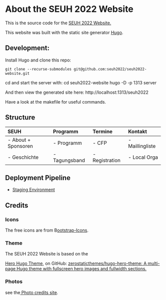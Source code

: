 # About the SEUH 2022 Website

This is the source code for the [SEUH 2022 Website.](https://seuh.org/seuh2022/)

This website was built with the static site generator [Hugo](https://gohugo.io/).

## Development:

Install Hugo and clone this repo:

    git clone --recurse-submodules git@github.com:seuh2022/seuh2022-website.git

cd and start the server with:
    cd seuh2022-website
    hugo -D -p 1313 server

And then view the generated site here:  http://localhost:1313/seuh2022

Have a look at the makefile for useful commands.


## Structure

| SEUH                | Programm      | Termine        | Kontakt         |
|:--------------------|:--------------|:---------------|:----------------|
| - About + Sponsoren | - Programm    | - CFP          | - Maillingliste |
| - Geschichte        | - Tagungsband | - Registration | - Local Orga    |

## Deployment Pipeline

- [Staging Environment](https://seuh2022.github.io/seuh2022-website)


## Credits

### Icons
The free icons are from B[ootstrap-Icons](https://icons.getbootstrap.com/).

### Theme

The SEUH 2022 Website is based on the

[Hero Hugo Theme](https://themes.gohugo.io/themes/hugo-hero-theme/), on GitHub:
[zerostaticthemes/hugo-hero-theme: A multi-page Hugo theme with fullscreen hero images and fullwidth sections.](https://github.com/zerostaticthemes/hugo-hero-theme)

### Photos

see the[ Photo credits site](https://www.seuh.org/seuh2022/about/).
